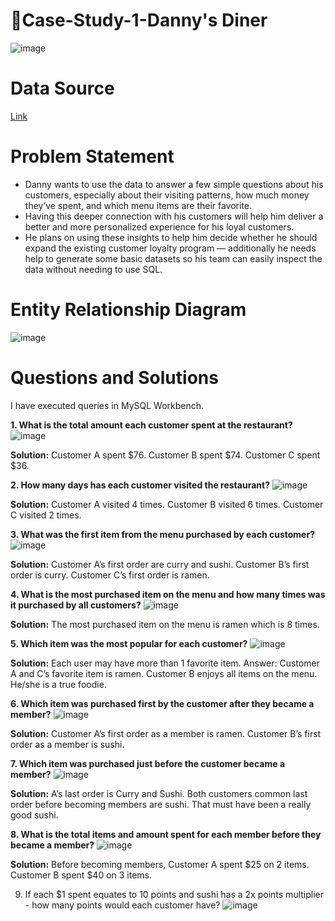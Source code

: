 # 🍜Case-Study-1-Danny's Diner

![image](https://github.com/snehapaherwar/Case-Study-1-Danny-s-Diner/assets/141404143/b18d8c1a-1194-41f6-ae1b-883695431b9b)

# Data Source
[Link](https://8weeksqlchallenge.com/case-study-1/)

# Problem Statement
+ Danny wants to use the data to answer a few simple questions about his customers, especially about their visiting patterns, how much money they’ve spent, and which menu items are their favorite.
+ Having this deeper connection with his customers will help him deliver a better and more personalized experience for his loyal customers.
+ He plans on using these insights to help him decide whether he should expand the existing customer loyalty program — additionally he needs help to generate some basic datasets so his team can easily inspect the data without needing to use SQL.

# Entity Relationship Diagram

![image](https://github.com/snehapaherwar/Case-Study-1-Danny-s-Diner/assets/141404143/e61fff9f-f98e-4c8b-a919-320061cb5b9d)

# Questions and Solutions

I have executed queries in MySQL Workbench. 

**1. What is the total amount each customer spent at the restaurant?**
![image](https://github.com/snehapaherwar/Case-Study-1-Danny-s-Diner/assets/141404143/247bbaf7-27bc-4baa-aa28-de12631a7380)

**Solution:** Customer A spent $76.
Customer B spent $74.
Customer C spent $36.

**2. How many days has each customer visited the restaurant?**
![image](https://github.com/snehapaherwar/Case-Study-1-Danny-s-Diner/assets/141404143/2927bfa4-4439-4519-a3c5-3c5013734d32)

**Solution:** Customer A visited 4 times.
Customer B visited 6 times.
Customer C visited 2 times.

**3. What was the first item from the menu purchased by each customer?**
![image](https://github.com/snehapaherwar/Case-Study-1-Danny-s-Diner/assets/141404143/3783520b-d5b1-4e27-920b-797e6b2109ac)

**Solution:**
Customer A’s first order are curry and sushi.
Customer B’s first order is curry.
Customer C’s first order is ramen.

**4. What is the most purchased item on the menu and how many times was it purchased by all customers?**
![image](https://github.com/snehapaherwar/Case-Study-1-Danny-s-Diner/assets/141404143/d79895d1-380c-425d-87ee-cb7dd178035d)

**Solution:** The most purchased item on the menu is ramen which is 8 times.

**5. Which item was the most popular for each customer?**
![image](https://github.com/snehapaherwar/Case-Study-1-Danny-s-Diner/assets/141404143/b89f299b-fa72-46fc-8ac6-636d11d81621)

**Solution:** Each user may have more than 1 favorite item.
Answer:
Customer A and C’s favorite item is ramen.
Customer B enjoys all items on the menu. He/she is a true foodie.

**6. Which item was purchased first by the customer after they became a member?**
![image](https://github.com/snehapaherwar/Case-Study-1-Danny-s-Diner/assets/141404143/9ea7d77d-dd50-4102-b879-8e5000c4b133)

**Solution:** Customer A’s first order as a member is ramen.
Customer B’s first order as a member is sushi.

**7. Which item was purchased just before the customer became a member?**
![image](https://github.com/snehapaherwar/Case-Study-1-Danny-s-Diner/assets/141404143/b9a8037b-bc79-4509-94cf-261161485dd8)

**Solution:**
A’s last order is Curry and Sushi.
Both customers common last order before becoming members are sushi. That must have been a really good sushi.

**8. What is the total items and amount spent for each member before they became a member?**
![image](https://github.com/snehapaherwar/Case-Study-1-Danny-s-Diner/assets/141404143/a25e493a-276f-4d9f-84a8-1aa9c2588473)

**Solution:**
Before becoming members,
Customer A spent $25 on 2 items.
Customer B spent $40 on 3 items.

9. If each $1 spent equates to 10 points and sushi has a 2x points multiplier - how many points would each customer have?
![image](https://github.com/snehapaherwar/Case-Study-1-Danny-s-Diner/assets/141404143/a854ca4f-6f73-49c5-b3ae-33269e6bb2b1)













